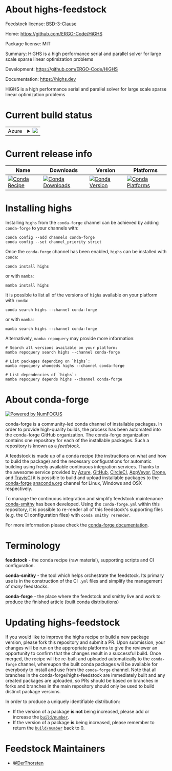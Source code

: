 About highs-feedstock
=====================

Feedstock license: [BSD-3-Clause](https://github.com/conda-forge/highs-feedstock/blob/main/LICENSE.txt)

Home: https://github.com/ERGO-Code/HiGHS

Package license: MIT

Summary: HiGHS is a high performance serial and parallel solver for large scale sparse linear optimization problems

Development: https://github.com/ERGO-Code/HiGHS

Documentation: https://highs.dev

HiGHS is a high performance serial and parallel solver for large scale sparse linear optimization problems


Current build status
====================


<table>
    
  <tr>
    <td>Azure</td>
    <td>
      <details>
        <summary>
          <a href="https://dev.azure.com/conda-forge/feedstock-builds/_build/latest?definitionId=19698&branchName=main">
            <img src="https://dev.azure.com/conda-forge/feedstock-builds/_apis/build/status/highs-feedstock?branchName=main">
          </a>
        </summary>
        <table>
          <thead><tr><th>Variant</th><th>Status</th></tr></thead>
          <tbody><tr>
              <td>linux_64</td>
              <td>
                <a href="https://dev.azure.com/conda-forge/feedstock-builds/_build/latest?definitionId=19698&branchName=main">
                  <img src="https://dev.azure.com/conda-forge/feedstock-builds/_apis/build/status/highs-feedstock?branchName=main&jobName=linux&configuration=linux%20linux_64_" alt="variant">
                </a>
              </td>
            </tr><tr>
              <td>osx_64</td>
              <td>
                <a href="https://dev.azure.com/conda-forge/feedstock-builds/_build/latest?definitionId=19698&branchName=main">
                  <img src="https://dev.azure.com/conda-forge/feedstock-builds/_apis/build/status/highs-feedstock?branchName=main&jobName=osx&configuration=osx%20osx_64_" alt="variant">
                </a>
              </td>
            </tr><tr>
              <td>osx_arm64</td>
              <td>
                <a href="https://dev.azure.com/conda-forge/feedstock-builds/_build/latest?definitionId=19698&branchName=main">
                  <img src="https://dev.azure.com/conda-forge/feedstock-builds/_apis/build/status/highs-feedstock?branchName=main&jobName=osx&configuration=osx%20osx_arm64_" alt="variant">
                </a>
              </td>
            </tr><tr>
              <td>win_64</td>
              <td>
                <a href="https://dev.azure.com/conda-forge/feedstock-builds/_build/latest?definitionId=19698&branchName=main">
                  <img src="https://dev.azure.com/conda-forge/feedstock-builds/_apis/build/status/highs-feedstock?branchName=main&jobName=win&configuration=win%20win_64_" alt="variant">
                </a>
              </td>
            </tr>
          </tbody>
        </table>
      </details>
    </td>
  </tr>
</table>

Current release info
====================

| Name | Downloads | Version | Platforms |
| --- | --- | --- | --- |
| [![Conda Recipe](https://img.shields.io/badge/recipe-highs-green.svg)](https://anaconda.org/conda-forge/highs) | [![Conda Downloads](https://img.shields.io/conda/dn/conda-forge/highs.svg)](https://anaconda.org/conda-forge/highs) | [![Conda Version](https://img.shields.io/conda/vn/conda-forge/highs.svg)](https://anaconda.org/conda-forge/highs) | [![Conda Platforms](https://img.shields.io/conda/pn/conda-forge/highs.svg)](https://anaconda.org/conda-forge/highs) |

Installing highs
================

Installing `highs` from the `conda-forge` channel can be achieved by adding `conda-forge` to your channels with:

```
conda config --add channels conda-forge
conda config --set channel_priority strict
```

Once the `conda-forge` channel has been enabled, `highs` can be installed with `conda`:

```
conda install highs
```

or with `mamba`:

```
mamba install highs
```

It is possible to list all of the versions of `highs` available on your platform with `conda`:

```
conda search highs --channel conda-forge
```

or with `mamba`:

```
mamba search highs --channel conda-forge
```

Alternatively, `mamba repoquery` may provide more information:

```
# Search all versions available on your platform:
mamba repoquery search highs --channel conda-forge

# List packages depending on `highs`:
mamba repoquery whoneeds highs --channel conda-forge

# List dependencies of `highs`:
mamba repoquery depends highs --channel conda-forge
```


About conda-forge
=================

[![Powered by
NumFOCUS](https://img.shields.io/badge/powered%20by-NumFOCUS-orange.svg?style=flat&colorA=E1523D&colorB=007D8A)](https://numfocus.org)

conda-forge is a community-led conda channel of installable packages.
In order to provide high-quality builds, the process has been automated into the
conda-forge GitHub organization. The conda-forge organization contains one repository
for each of the installable packages. Such a repository is known as a *feedstock*.

A feedstock is made up of a conda recipe (the instructions on what and how to build
the package) and the necessary configurations for automatic building using freely
available continuous integration services. Thanks to the awesome service provided by
[Azure](https://azure.microsoft.com/en-us/services/devops/), [GitHub](https://github.com/),
[CircleCI](https://circleci.com/), [AppVeyor](https://www.appveyor.com/),
[Drone](https://cloud.drone.io/welcome), and [TravisCI](https://travis-ci.com/)
it is possible to build and upload installable packages to the
[conda-forge](https://anaconda.org/conda-forge) [anaconda.org](https://anaconda.org/)
channel for Linux, Windows and OSX respectively.

To manage the continuous integration and simplify feedstock maintenance
[conda-smithy](https://github.com/conda-forge/conda-smithy) has been developed.
Using the ``conda-forge.yml`` within this repository, it is possible to re-render all of
this feedstock's supporting files (e.g. the CI configuration files) with ``conda smithy rerender``.

For more information please check the [conda-forge documentation](https://conda-forge.org/docs/).

Terminology
===========

**feedstock** - the conda recipe (raw material), supporting scripts and CI configuration.

**conda-smithy** - the tool which helps orchestrate the feedstock.
                   Its primary use is in the construction of the CI ``.yml`` files
                   and simplify the management of *many* feedstocks.

**conda-forge** - the place where the feedstock and smithy live and work to
                  produce the finished article (built conda distributions)


Updating highs-feedstock
========================

If you would like to improve the highs recipe or build a new
package version, please fork this repository and submit a PR. Upon submission,
your changes will be run on the appropriate platforms to give the reviewer an
opportunity to confirm that the changes result in a successful build. Once
merged, the recipe will be re-built and uploaded automatically to the
`conda-forge` channel, whereupon the built conda packages will be available for
everybody to install and use from the `conda-forge` channel.
Note that all branches in the conda-forge/highs-feedstock are
immediately built and any created packages are uploaded, so PRs should be based
on branches in forks and branches in the main repository should only be used to
build distinct package versions.

In order to produce a uniquely identifiable distribution:
 * If the version of a package **is not** being increased, please add or increase
   the [``build/number``](https://docs.conda.io/projects/conda-build/en/latest/resources/define-metadata.html#build-number-and-string).
 * If the version of a package **is** being increased, please remember to return
   the [``build/number``](https://docs.conda.io/projects/conda-build/en/latest/resources/define-metadata.html#build-number-and-string)
   back to 0.

Feedstock Maintainers
=====================

* [@DerThorsten](https://github.com/DerThorsten/)

